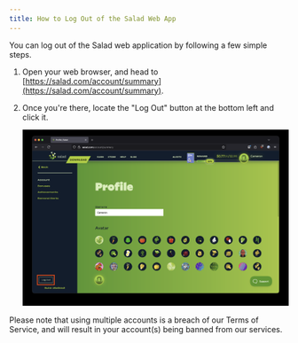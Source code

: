 ```yaml
---
title: How to Log Out of the Salad Web App
---
```


You can log out of the Salad web application by following a few simple steps.

1. Open your web browser, and head to [https://salad.com/account/summary](https://salad.com/account/summary).
2. Once you're there, locate the "Log Out" button at the bottom left and click it.

   ![](../../../../content/images/guides/using-the-salad-app/how-to-log-out-of-the-salad-app-1.png)

Please note that using multiple accounts is a breach of our Terms of Service, and will result in your account(s) being
banned from our services.
